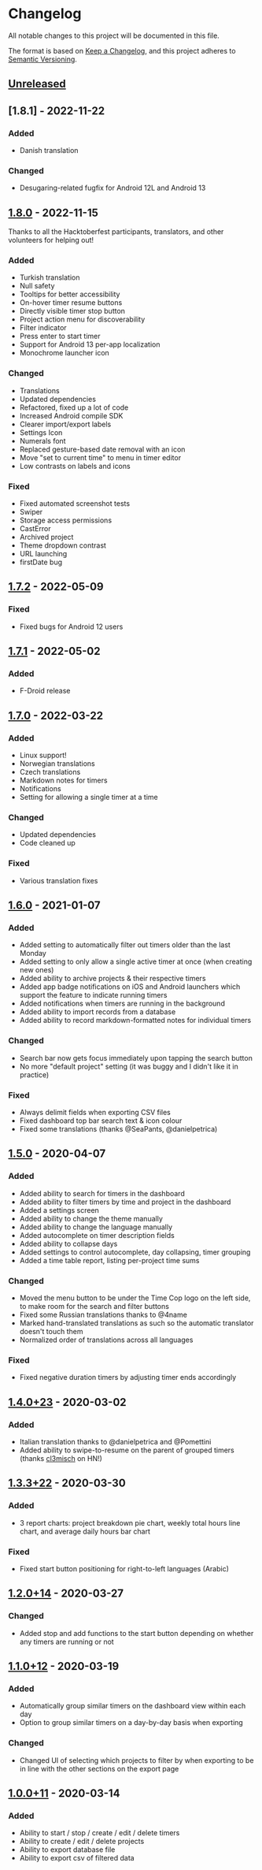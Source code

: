 # Changelog
All notable changes to this project will be documented in this file.

The format is based on [Keep a Changelog](https://keepachangelog.com/en/1.0.0/),
and this project adheres to [Semantic Versioning](https://semver.org/spec/v2.0.0.html).

## [Unreleased]

## [1.8.1] - 2022-11-22
### Added
* Danish translation

### Changed
* Desugaring-related fugfix for Android 12L and Android 13

## [1.8.0] - 2022-11-15
Thanks to all the Hacktoberfest participants, translators, and other volunteers for helping out!

### Added
* Turkish translation
* Null safety
* Tooltips for better accessibility
* On-hover timer resume buttons
* Directly visible timer stop button
* Project action menu for discoverability
* Filter indicator
* Press enter to start timer
* Support for Android 13 per-app localization
* Monochrome launcher icon

### Changed
* Translations
* Updated dependencies
* Refactored, fixed up a lot of code
* Increased Android compile SDK
* Clearer import/export labels
* Settings Icon
* Numerals font
* Replaced gesture-based date removal with an icon
* Move "set to current time" to menu in timer editor
* Low contrasts on labels and icons

### Fixed
* Fixed automated screenshot tests
* Swiper
* Storage access permissions
* CastError
* Archived project
* Theme dropdown contrast
* URL launching
* firstDate bug

## [1.7.2] - 2022-05-09
### Fixed
* Fixed bugs for Android 12 users

## [1.7.1] - 2022-05-02
### Added
* F-Droid release

## [1.7.0] - 2022-03-22
### Added
* Linux support!
* Norwegian translations
* Czech translations
* Markdown notes for timers
* Notifications
* Setting for allowing a single timer at a time

### Changed
* Updated dependencies
* Code cleaned up

### Fixed
* Various translation fixes

## [1.6.0] - 2021-01-07
### Added
* Added setting to automatically filter out timers older than the last Monday
* Added setting to only allow a single active timer at once (when creating new ones)
* Added ability to archive projects & their respective timers
* Added app badge notifications on iOS and Android launchers which support the feature to indicate running timers
* Added notifications when timers are running in the background
* Added ability to import records from a database
* Added ability to record markdown-formatted notes for individual timers

### Changed
* Search bar now gets focus immediately upon tapping the search button
* No more "default project" setting (it was buggy and I didn't like it in practice)

### Fixed
* Always delimit fields when exporting CSV files
* Fixed dashboard top bar search text & icon colour
* Fixed some translations (thanks @SeaPants, @danielpetrica)

## [1.5.0] - 2020-04-07
### Added
* Added ability to search for timers in the dashboard
* Added ability to filter timers by time and project in the dashboard
* Added a settings screen
* Added ability to change the theme manually
* Added ability to change the language manually
* Added autocomplete on timer description fields
* Added ability to collapse days
* Added settings to control autocomplete, day collapsing, timer grouping
* Added a time table report, listing per-project time sums

### Changed
* Moved the menu button to be under the Time Cop logo on the left side, to make room for the search and filter buttons
* Fixed some Russian translations thanks to @4name
* Marked hand-translated translations as such so the automatic translator doesn't touch them
* Normalized order of translations across all languages

### Fixed
* Fixed negative duration timers by adjusting timer ends accordingly

## [1.4.0+23] - 2020-03-02
### Added
* Italian translation thanks to @danielpetrica and @Pomettini
* Added ability to swipe-to-resume on the parent of grouped timers (thanks [cl3misch](https://news.ycombinator.com/item?id=22750635) on HN!)

## [1.3.3+22] - 2020-03-30
### Added
* 3 report charts: project breakdown pie chart, weekly total hours line chart, and average daily hours bar chart

### Fixed
* Fixed start button positioning for right-to-left languages (Arabic)

## [1.2.0+14] - 2020-03-27
### Changed
* Added stop and add functions to the start button depending on whether any timers are running or not

## [1.1.0+12] - 2020-03-19
### Added
* Automatically group similar timers on the dashboard view within each day
* Option to group similar timers on a day-by-day basis when exporting

### Changed
* Changed UI of selecting which projects to filter by when exporting to be in line
  with the other sections on the export page

## [1.0.0+11] - 2020-03-14
### Added
* Ability to start / stop / create / edit / delete timers
* Ability to create / edit / delete projects
* Ability to export database file
* Ability to export csv of filtered data

[Unreleased]: https://github.com/hamaluik/timecop/compare/v1.8.0...HEAD
[1.8.0]: https://github.com/hamaluik/timecop/compare/v1.7.2...v1.8.0
[1.7.2]: https://github.com/hamaluik/timecop/compare/v1.7.1...v1.7.2
[1.7.1]: https://github.com/hamaluik/timecop/compare/v1.7.0...v1.7.1
[1.7.0]: https://github.com/hamaluik/timecop/compare/v1.6.0...v1.7.0
[1.6.0]: https://github.com/hamaluik/timecop/compare/v1.5.0...v1.6.0
[1.5.0]: https://github.com/hamaluik/timecop/compare/v1.4.0+23...v1.5.0
[1.4.0+23]: https://github.com/hamaluik/timecop/compare/v1.3.3+22...v1.4.0+23
[1.3.3+22]: https://github.com/hamaluik/timecop/compare/v1.2.0+14...v1.3.3+22
[1.2.0+14]: https://github.com/hamaluik/timecop/compare/v1.1.0+12...v1.2.0+14
[1.1.0+12]: https://github.com/hamaluik/timecop/compare/v1.0.0+11...v1.1.0+12
[1.0.0+11]: https://github.com/hamaluik/timecop/compare/223213...v1.0.0+11
